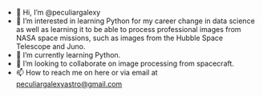 - 👋 Hi, I’m @peculiargalexy
- 👀 I’m interested in learning Python for my career change in data science as well as learning it to be able to process professional images from NASA space missions, such as images from the Hubble Space Telescope and Juno.
- 🌱 I’m currently learning Python.
- 💞️ I’m looking to collaborate on image processing from spacecraft.
- 📫 How to reach me on here or via email at peculiargalexyastro@gmail.com

<!---
peculiargalexy/peculiargalexy is a ✨ special ✨ repository because its `README.md` (this file) appears on your GitHub profile.
You can click the Preview link to take a look at your changes.
--->
